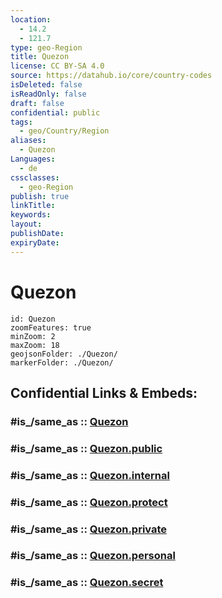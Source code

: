 ```yaml
---
location:
  - 14.2
  - 121.7
type: geo-Region
title: Quezon
license: CC BY-SA 4.0
source: https://datahub.io/core/country-codes
isDeleted: false
isReadOnly: false
draft: false
confidential: public
tags:
  - geo/Country/Region
aliases:
  - Quezon
Languages:
  - de
cssclasses:
  - geo-Region
publish: true
linkTitle:
keywords:
layout:
publishDate:
expiryDate:
---
```


# Quezon

```leaflet
id: Quezon
zoomFeatures: true 
minZoom: 2 
maxZoom: 18
geojsonFolder: ./Quezon/
markerFolder: ./Quezon/
```


## Confidential Links & Embeds: 

### #is_/same_as :: [Quezon](/_Standards/Earth/Continent/Asia/Asia~South~East/Malay_Archipelago/Philippines/Regions~Philippines/Quezon.md) 

### #is_/same_as :: [Quezon.public](/_public/Earth/Continent/Asia/Asia~South~East/Malay_Archipelago/Philippines/Regions~Philippines/Quezon.public.md) 

### #is_/same_as :: [Quezon.internal](/_internal/Earth/Continent/Asia/Asia~South~East/Malay_Archipelago/Philippines/Regions~Philippines/Quezon.internal.md) 

### #is_/same_as :: [Quezon.protect](/_protect/Earth/Continent/Asia/Asia~South~East/Malay_Archipelago/Philippines/Regions~Philippines/Quezon.protect.md) 

### #is_/same_as :: [Quezon.private](/_private/Earth/Continent/Asia/Asia~South~East/Malay_Archipelago/Philippines/Regions~Philippines/Quezon.private.md) 

### #is_/same_as :: [Quezon.personal](/_personal/Earth/Continent/Asia/Asia~South~East/Malay_Archipelago/Philippines/Regions~Philippines/Quezon.personal.md) 

### #is_/same_as :: [Quezon.secret](/_secret/Earth/Continent/Asia/Asia~South~East/Malay_Archipelago/Philippines/Regions~Philippines/Quezon.secret.md)

